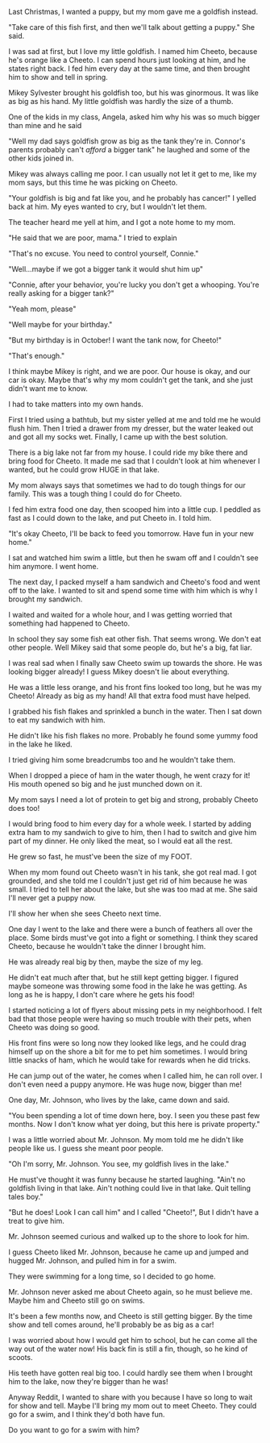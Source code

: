 Last Christmas, I wanted a puppy, but my mom gave me a goldfish instead.

"Take care of this fish first, and then we'll talk about getting a puppy." She said.

I was sad at first, but I love my little goldfish. I named him Cheeto, because he's orange like a Cheeto. I can spend hours just looking at him, and he states right back. I fed him every day at the same time, and then brought him to show and tell in spring.

Mikey Sylvester brought his goldfish too, but his was ginormous. It was like as big as his hand. My little goldfish was hardly the size of a thumb.

One of the kids in my class, Angela, asked him why his was so much bigger than mine and he said

"Well my dad says goldfish grow as big as the tank they're in. Connor's parents probably can't _afford_ a bigger tank" he laughed and some of the other kids joined in.

Mikey was always calling me poor. I can usually not let it get to me, like my mom says, but this time he was picking on Cheeto.

"Your goldfish is big and fat like you, and he probably has cancer!" I yelled back at him. My eyes wanted to cry, but I wouldn't let them.

The teacher heard me yell at him, and I got a note home to my mom.

"He said that we are poor, mama." I tried to explain

"That's no excuse. You need to control yourself, Connie."

"Well...maybe if we got a bigger tank it would shut him up"

"Connie, after your behavior, you're lucky you don't get a whooping. You're really asking for a bigger tank?"

"Yeah mom, please"

"Well maybe for your birthday."

"But my birthday is in October! I want the tank now, for Cheeto!"

"That's enough."

I think maybe Mikey is right, and we are poor. Our house is okay, and our car is okay. Maybe that's why my mom couldn't get the tank, and she just didn't want me to know.

I had to take matters into my own hands.

First I tried using a bathtub, but my sister yelled at me and told me he would flush him. Then I tried a drawer from my dresser, but the water leaked out and got all my socks wet. Finally, I came up with the best solution.

There is a big lake not far from my house. I could ride my bike there and bring food for Cheeto. It made me sad that I couldn't look at him whenever I wanted, but he could grow HUGE in that lake.

My mom always says that sometimes we had to do tough things for our family. This was a tough thing I could do for Cheeto.

I fed him extra food one day, then scooped him into a little cup. I peddled as fast as I could down to the lake, and put Cheeto in. I told him.

"It's okay Cheeto, I'll be back to feed you tomorrow. Have fun in your new home."

I sat and watched him swim a little, but then he swam off and I couldn't see him anymore. I went home.

The next day, I packed myself a ham sandwich and Cheeto's food and went off to the lake. I wanted to sit and spend some time with him which is why I brought my sandwich.

I waited and waited for a whole hour, and I was getting worried that something had happened to Cheeto. 

In school they say some fish eat other fish. That seems wrong. We don't eat other people. Well Mikey said that some people do, but he's a big, fat liar.

I was real sad when I finally saw Cheeto swim up towards the shore. He was looking bigger already! I guess Mikey doesn't lie about everything.

He was a little less orange, and his front fins looked too long, but he was my Cheeto! Already as big as my hand! All that extra food must have helped.

I grabbed his fish flakes and sprinkled a bunch in the water. Then I sat down to eat my sandwich with him.

He didn't like his fish flakes no more. Probably he found some yummy food in the lake he liked.

I tried giving him some breadcrumbs too and he wouldn't take them.

When I dropped a piece of ham in the water though, he went crazy for it! His mouth opened so big and he just munched down on it.

My mom says I need a lot of protein to get big and strong, probably Cheeto does too!

I would bring food to him every day for a whole week. I started by adding extra ham to my sandwich to give to him, then I had to switch and give him part of my dinner. He only liked the meat, so I would eat all the rest.

He grew so fast, he must've been the size of my FOOT.

When my mom found out Cheeto wasn't in his tank, she got real mad. I got grounded, and she told me I couldn't just get rid of him because he was small. I tried to tell her about the lake, but she was too mad at me. She said I'll never get a puppy now.

I'll show her when she sees Cheeto next time.

One day I went to the lake and there were a bunch of feathers all over the place. Some birds must've got into a fight or something. I think they scared Cheeto, because he wouldn't take the dinner I brought him.

He was already real big by then, maybe the size of my leg.

He didn't eat much after that, but he still kept getting bigger. I figured maybe someone was throwing some food in the lake he was getting. As long as he is happy, I don't care where he gets his food!

I started noticing a lot of flyers about missing pets in my neighborhood. I felt bad that those people were having so much trouble with their pets, when Cheeto was doing so good.

His front fins were so long now they looked like legs, and he could drag himself up on the shore a bit for me to pet him sometimes. I would bring little snacks of ham, which he would take for rewards when he did tricks.

He can jump out of the water, he comes when I called him, he can roll over. I don't even need a puppy anymore. He was huge now, bigger than me!

One day, Mr. Johnson, who lives by the lake, came down and said.

"You been spending a lot of time down here, boy. I seen you these past few months. Now I don't know what yer doing, but this here is private property."

I was a little worried about Mr. Johnson. My mom told me he didn't like people like us. I guess she meant poor people.

"Oh I'm sorry, Mr. Johnson. You see, my goldfish lives in the lake."

He must've thought it was funny because he started laughing. "Ain't no goldfish living in that lake. Ain't nothing could live in that lake. Quit telling tales boy."

"But he does! Look I can call him" and I called "Cheeto!", But I didn't have a treat to give him.

Mr. Johnson seemed curious and walked up to the shore to look for him.

I guess Cheeto liked Mr. Johnson, because he came up and jumped and hugged Mr. Johnson, and pulled him in for a swim. 

They were swimming for a long time, so I decided to go home.

Mr. Johnson never asked me about Cheeto again, so he must believe me. Maybe him and Cheeto still go on swims.

It's been a few months now, and Cheeto is still getting bigger. By the time show and tell comes around, he'll probably be as big as a car!

I was worried about how I would get him to school, but he can come all the way out of the water now! His back fin is still a fin, though, so he kind of scoots. 

His teeth have gotten real big too. I could hardly see them when I brought him to the lake, now they're bigger than he was!

Anyway Reddit, I wanted to share with you because I have so long to wait for show and tell. Maybe I'll bring my mom out to meet Cheeto. They could go for a swim, and I think they'd both have fun.

Do you want to go for a swim with him?